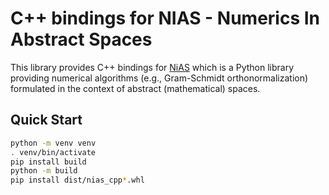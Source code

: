 # C++ bindings for NIAS - Numerics In Abstract Spaces

This library provides C++ bindings for [NiAS](https://github.com/nias-project/nias) which is a Python library
providing numerical algorithms (e.g., Gram-Schmidt orthonormalization) formulated in the context of abstract
(mathematical) spaces.

## Quick Start

```bash
python -m venv venv
. venv/bin/activate
pip install build
python -m build
pip install dist/nias_cpp*.whl
```
